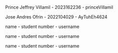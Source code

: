 Prince Jeffrey Villamil - 2023162236 - princeVillamil

Jose Andres Ofrin - 2022104029 - AyTuhEh4624

name - student number - username 

name - student number - username 

name - student number - username 
